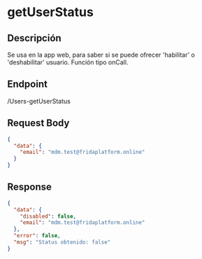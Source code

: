 # getUserStatus

## Descripción

Se usa en la app web, para saber si se puede ofrecer 'habilitar' o 'deshabilitar' usuario. Función tipo onCall.

## Endpoint

/Users-getUserStatus

## Request Body

```json
{
  "data": {
    "email": "mdm.test@fridaplatform.online"
  }
}
```

## Response

```json
{
  "data": {
    "disabled": false,
    "email": "mdm.test@fridaplatform.online"
  },
  "error": false,
  "msg": "Status obtenido: false"
}
```
